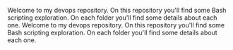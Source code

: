 Welcome to my devops repository. On this repository you'll find some Bash scripting exploration. On each folder you'll find some details about each one. Welcome to my devops repository. On this repository you'll find some Bash scripting exploration. On each folder you'll find some details about each one. 
